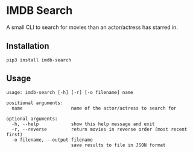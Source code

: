 # IMDB Search

A small CLI to search for movies than an actor/actress has starred in.

## Installation
```
pip3 install imdb-search
```

## Usage
```
usage: imdb-search [-h] [-r] [-o filename] name

positional arguments:
  name                  name of the actor/actress to search for

optional arguments:
  -h, --help            show this help message and exit
  -r, --reverse         return movies in reverse order (most recent first)
  -o filename, --output filename
                        save results to file in JSON format
```